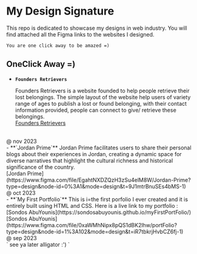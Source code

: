 # My Design Signature

This repo is dedicated to showcase my designs in web industry. You will find attached all the Figma links to the websites I designed.

`You are one click away to be amazed =) `

##  OneClick Away =) 

- **`Founders Retrievers`**
  
  Founders Retrievers is a website founded to help people retrieve their lost belongings. The simple layout of the website help users of variety range of ages to publish a lost or found belonging, with their contact information provided, people can connect to give/ retrieve these belongings.
  <br> 
 [Founders Retrievers](https://www.figma.com/file/dmEdccUWNsdUszUY0XAdZd/Founders-Retrievers?type=design&node-id=0%3A1&mode=design&t=LHFLjur4drsmzWvR-1)
<br>
  @ nov 2023
  <br>
- **`Jordan Prime`** 
  Jordan Prime facilitates users to share their personal blogs about their experiences in Jordan, creating a dynamic space for diverse narratives that highlight the cultural richness and historical significance of the country.
<br>
[Jordan Prime](https://www.figma.com/file/EgahtNXDZQzH3zSu4elM8W/Jordan-Prime?type=design&node-id=0%3A1&mode=design&t=9J1mtrBnuSEs4bMS-1)
<br>
  @ oct 2023
  <br>
- **`My First Portfolio`**
  This is i=the first porfolio I ever created and it is entirely built using HTML and CSS.
  Here is a live link to my portfolio : [Sondos AbuYounis](https://sondosabuyounis.github.io/myFirstPortFolio/)
  <br>
   [Sondos AbuYounis](https://www.figma.com/file/0xaWMhNipx8pQS1dBK2lhw/portFolio?type=design&node-id=1%3A102&mode=design&t=iR7tbkrjHvbCZ6fj-1)
<br>
  @ sep 2023
<br>
 ` see ya later alligator :') `
